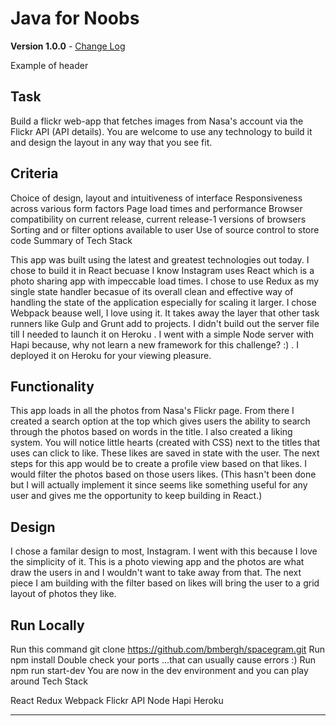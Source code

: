 # Java for Noobs
**Version 1.0.0** - [Change Log](CHANGELOG.md)

Example of header

## Task

Build a flickr web-app that fetches images from Nasa's account via the Flickr API (API details). You are welcome to use any technology to build it and design the layout in any way that you see fit.

## Criteria

Choice of design, layout and intuitiveness of interface
Responsiveness across various form factors
Page load times and performance
Browser compatibility on current release, current release-1 versions of browsers
Sorting and or filter options available to user
Use of source control to store code
Summary of Tech Stack

This app was built using the latest and greatest technologies out today. I chose to build it in React becuase I know Instagram uses React which is a photo sharing app with impeccable load times. I chose to use Redux as my single state handler becasue of its overall clean and effective way of handling the state of the application especially for scaling it larger. I chose Webpack beause well, I love using it. It takes away the layer that other task runners like Gulp and Grunt add to projects. I didn't build out the server file till I needed to launch it on Heroku . I went with a simple Node server with Hapi because, why not learn a new framework for this challenge? :) . I deployed it on Heroku for your viewing pleasure.

## Functionality

This app loads in all the photos from Nasa's Flickr page. From there I created a search option at the top which gives users the ability to search through the photos based on words in the title. I also created a liking system. You will notice little hearts (created with CSS) next to the titles that uses can click to like. These likes are saved in state with the user. The next steps for this app would be to create a profile view based on that likes. I would filter the photos based on those users likes. (This hasn't been done but I will actually implement it since seems like something useful for any user and gives me the opportunity to keep building in React.)

## Design

I chose a familar design to most, Instagram. I went with this because I love the simplicity of it. This is a photo viewing app and the photos are what draw the users in and I wouldn't want to take away from that. The next piece I am building with the filter based on likes will bring the user to a grid layout of photos they like.

## Run Locally

Run this command git clone https://github.com/bmbergh/spacegram.git
Run npm install
Double check your ports ...that can usually cause errors :)
Run npm run start-dev
You are now in the dev environment and you can play around
Tech Stack

React
Redux
Webpack
Flickr API
Node
Hapi
Heroku

---